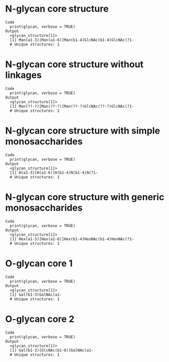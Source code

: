 # N-glycan core structure

    Code
      print(glycan, verbose = TRUE)
    Output
      <glycan_structure[1]>
      [1] Man(a1-3)[Man(a1-6)]Man(b1-4)GlcNAc(b1-4)GlcNAc(?1-
      # Unique structures: 1

# N-glycan core structure without linkages

    Code
      print(glycan, verbose = TRUE)
    Output
      <glycan_structure[1]>
      [1] Man(??-?)[Man(??-?)]Man(??-?)GlcNAc(??-?)GlcNAc(?1-
      # Unique structures: 1

# N-glycan core structure with simple monosaccharides

    Code
      print(glycan, verbose = TRUE)
    Output
      <glycan_structure[1]>
      [1] H(a1-3)[H(a1-6)]H(b1-4)N(b1-4)N(?1-
      # Unique structures: 1

# N-glycan core structure with generic monosaccharides

    Code
      print(glycan, verbose = TRUE)
    Output
      <glycan_structure[1]>
      [1] Hex(a1-3)[Hex(a1-6)]Hex(b1-4)HexNAc(b1-4)HexNAc(?1-
      # Unique structures: 1

# O-glycan core 1

    Code
      print(glycan, verbose = TRUE)
    Output
      <glycan_structure[1]>
      [1] Gal(b1-3)GalNAc(a1-
      # Unique structures: 1

# O-glycan core 2

    Code
      print(glycan, verbose = TRUE)
    Output
      <glycan_structure[1]>
      [1] Gal(b1-3)[GlcNAc(b1-6)]GalNAc(a1-
      # Unique structures: 1

